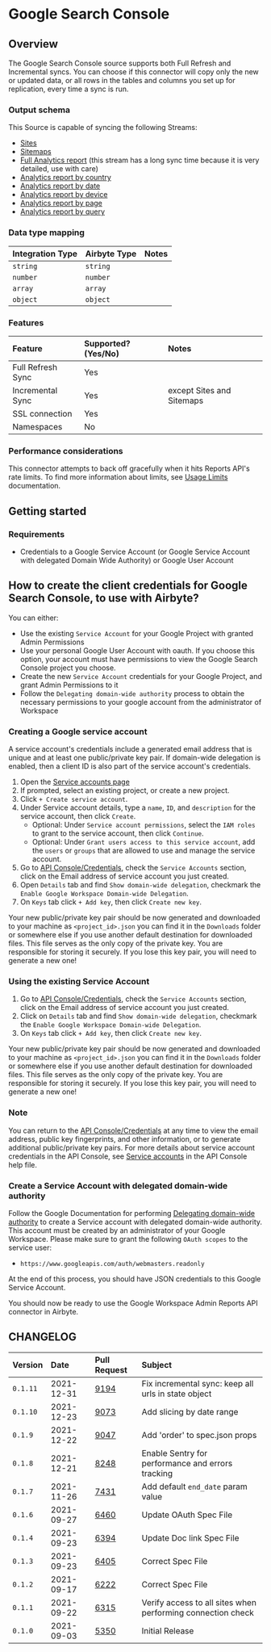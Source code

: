 # Google Search Console

## Overview

The Google Search Console source supports both Full Refresh and Incremental syncs. You can choose if this connector will copy only the new or updated data, or all rows in the tables and columns you set up for replication, every time a sync is run.

### Output schema

This Source is capable of syncing the following Streams:

* [Sites](https://developers.google.com/webmaster-tools/search-console-api-original/v3/sites/get)
* [Sitemaps](https://developers.google.com/webmaster-tools/search-console-api-original/v3/sitemaps/list)
* [Full Analytics report](https://developers.google.com/webmaster-tools/search-console-api-original/v3/searchanalytics/query) \(this stream has a long sync time because it is very detailed, use with care\)
* [Analytics report by country](https://developers.google.com/webmaster-tools/search-console-api-original/v3/searchanalytics/query)
* [Analytics report by date](https://developers.google.com/webmaster-tools/search-console-api-original/v3/searchanalytics/query)
* [Analytics report by device](https://developers.google.com/webmaster-tools/search-console-api-original/v3/searchanalytics/query)
* [Analytics report by page](https://developers.google.com/webmaster-tools/search-console-api-original/v3/searchanalytics/query)
* [Analytics report by query](https://developers.google.com/webmaster-tools/search-console-api-original/v3/searchanalytics/query)

### Data type mapping

| Integration Type | Airbyte Type | Notes |
| :--- | :--- | :--- |
| `string` | `string` |  |
| `number` | `number` |  |
| `array` | `array` |  |
| `object` | `object` |  |

### Features

| Feature | Supported?\(Yes/No\) | Notes |
| :--- | :--- | :--- |
| Full Refresh Sync | Yes |  |
| Incremental Sync | Yes | except Sites and Sitemaps |
| SSL connection | Yes |  |
| Namespaces | No |  |

### Performance considerations

This connector attempts to back off gracefully when it hits Reports API's rate limits. To find more information about limits, see [Usage Limits](https://developers.google.com/webmaster-tools/search-console-api-original/v3/limits) documentation.

## Getting started

### Requirements

* Credentials to a Google Service Account \(or Google Service Account with delegated Domain Wide Authority\) or Google User Account

## How to create the client credentials for Google Search Console, to use with Airbyte?

You can either:

* Use the existing `Service Account` for your Google Project with granted Admin Permissions
* Use your personal Google User Account with oauth. If you choose this option, your account must have permissions to view the Google Search Console project you choose. 
* Create the new `Service Account` credentials for your Google Project, and grant Admin Permissions to it
* Follow the `Delegating domain-wide authority` process to obtain the necessary permissions to your google account from the administrator of Workspace

### Creating a Google service account

A service account's credentials include a generated email address that is unique and at least one public/private key pair. If domain-wide delegation is enabled, then a client ID is also part of the service account's credentials.

1. Open the [Service accounts page](https://console.developers.google.com/iam-admin/serviceaccounts)
2. If prompted, select an existing project, or create a new project.
3. Click `+ Create service account`.
4. Under Service account details, type a `name`, `ID`, and `description` for the service account, then click `Create`.
   * Optional: Under `Service account permissions`, select the `IAM roles` to grant to the service account, then click `Continue`.
   * Optional: Under `Grant users access to this service account`, add the `users` or `groups` that are allowed to use and manage the service account.
5. Go to [API Console/Credentials](https://console.cloud.google.com/apis/credentials), check the `Service Accounts` section, click on the Email address of service account you just created. 
6. Open `Details` tab and find `Show domain-wide delegation`, checkmark the `Enable Google Workspace Domain-wide Delegation`.
7. On `Keys` tab click `+ Add key`, then click `Create new key`.

Your new public/private key pair should be now generated and downloaded to your machine as `<project_id>.json` you can find it in the `Downloads` folder or somewhere else if you use another default destination for downloaded files. This file serves as the only copy of the private key. You are responsible for storing it securely. If you lose this key pair, you will need to generate a new one!

### Using the existing Service Account

1. Go to [API Console/Credentials](https://console.cloud.google.com/apis/credentials), check the `Service Accounts` section, click on the Email address of service account you just created.
2. Click on `Details` tab and find `Show domain-wide delegation`, checkmark the `Enable Google Workspace Domain-wide Delegation`.
3. On `Keys` tab click `+ Add key`, then click `Create new key`.

Your new public/private key pair should be now generated and downloaded to your machine as `<project_id>.json` you can find it in the `Downloads` folder or somewhere else if you use another default destination for downloaded files. This file serves as the only copy of the private key. You are responsible for storing it securely. If you lose this key pair, you will need to generate a new one!

### Note

You can return to the [API Console/Credentials](https://console.cloud.google.com/apis/credentials) at any time to view the email address, public key fingerprints, and other information, or to generate additional public/private key pairs. For more details about service account credentials in the API Console, see [Service accounts](https://cloud.google.com/iam/docs/understanding-service-accounts) in the API Console help file.

### Create a Service Account with delegated domain-wide authority

Follow the Google Documentation for performing [Delegating domain-wide authority](https://developers.google.com/identity/protocols/oauth2/service-account#delegatingauthority) to create a Service account with delegated domain-wide authority. This account must be created by an administrator of your Google Workspace. Please make sure to grant the following `OAuth scopes` to the service user:

* `https://www.googleapis.com/auth/webmasters.readonly`

At the end of this process, you should have JSON credentials to this Google Service Account.

You should now be ready to use the Google Workspace Admin Reports API connector in Airbyte.

## CHANGELOG

| Version | Date | Pull Request | Subject |
| :--- | :--- | :--- | :--- |
| `0.1.11` | 2021-12-31 | [9194](https://github.com/airbytehq/airbyte/pull/9194) | Fix incremental sync: keep all urls in state object |
| `0.1.10` | 2021-12-23 | [9073](https://github.com/airbytehq/airbyte/pull/9073) | Add slicing by date range |
| `0.1.9` | 2021-12-22 | [9047](https://github.com/airbytehq/airbyte/pull/9047) | Add 'order' to spec.json props |
| `0.1.8` | 2021-12-21 | [8248](https://github.com/airbytehq/airbyte/pull/8248) | Enable Sentry for performance and errors tracking |
| `0.1.7` | 2021-11-26 | [7431](https://github.com/airbytehq/airbyte/pull/7431) | Add default `end_date` param value |
| `0.1.6` | 2021-09-27 | [6460](https://github.com/airbytehq/airbyte/pull/6460) | Update OAuth Spec File |
| `0.1.4` | 2021-09-23 | [6394](https://github.com/airbytehq/airbyte/pull/6394) | Update Doc link Spec File |
| `0.1.3` | 2021-09-23 | [6405](https://github.com/airbytehq/airbyte/pull/6405) | Correct Spec File |
| `0.1.2` | 2021-09-17 | [6222](https://github.com/airbytehq/airbyte/pull/6222) | Correct Spec File |
| `0.1.1` | 2021-09-22 | [6315](https://github.com/airbytehq/airbyte/pull/6315) | Verify access to all sites when performing connection check |
| `0.1.0` | 2021-09-03 | [5350](https://github.com/airbytehq/airbyte/pull/5350) | Initial Release |

